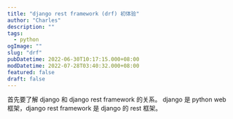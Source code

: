 ```yaml
---
title: "django rest framework (drf) 初体验"
author: "Charles"
description: ""
tags:
  - python
ogImage: ""
slug: "drf"
pubDatetime: 2022-06-30T10:17:15.000+08:00
modDatetime: 2022-07-28T03:40:32.000+08:00
featured: false
draft: false
---
```


首先要了解 django 和 django rest framework 的关系。
django 是 python web 框架，django rest framework 是 django 的 rest 框架。
